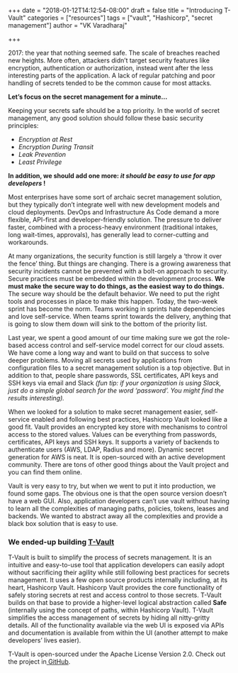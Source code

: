 +++
date = "2018-01-12T14:12:54-08:00"
draft = false
title = "Introducing T-Vault"
categories = ["resources"]
tags = ["vault", "Hashicorp", "secret management"]
author = "VK Varadharaj"

+++

2017: the year that nothing seemed safe. The scale of breaches reached new
heights. More often, attackers didn’t target security features like encryption,
authentication or authorization, instead went after the less interesting
parts of the application. A lack of regular patching and poor handling of
secrets tended to be the common cause for most attacks.

**Let’s focus on the secret management for a minute…**

Keeping your secrets safe should be a top priority. In the world of secret
management, any good solution should follow these basic security principles:

* *Encryption at Rest*
* *Encryption During Transit*
* *Leak Prevention*
* *Least Privilege*

**In addition, we should add one more: *it should be easy to use for app
developers* !**

Most enterprises have some sort of archaic secret management solution, but they
typically don’t integrate well with new development models and cloud
deployments. DevOps and Infrastructure As Code demand a more flexible, API-first
and developer-friendly solution. The pressure to deliver faster, combined with a
process-heavy environment (traditional intakes, long wait-times, approvals), has
generally lead to corner-cutting and workarounds.

At many organizations, the security function is still largely a ‘throw it over
the fence’ thing. But things are changing. There is a growing awareness that
security incidents cannot be prevented with a bolt-on approach to security.
Secure practices must be embedded within the development process. **We must make
the secure way to do things, as the easiest way to do things.** The secure way
should be the default behavior. We need to put the right tools and processes in
place to make this happen. Today, the two-week sprint has become the norm. Teams
working in sprints hate dependencies and love self-service. When teams sprint
towards the delivery, anything that is going to slow them down will sink to the
bottom of the priority list.

Last year, we spent a good amount of our time making sure we got the role-based
access control and self-service model correct for our cloud assets. We have come
a long way and want to build on that success to solve deeper problems. Moving
all secrets used by applications from configuration files to a secret management
solution is a top objective. But in addition to that, people share passwords,
SSL certificates, API keys and SSH keys via email and Slack *(fun tip: if your
organization is using Slack, just do a simple global search for the word
‘password’. You might find the results interesting).*

When we looked for a solution to make secret management easier, self-service
enabled and following best practices, Hashicorp Vault looked like a good fit.
Vault provides an encrypted key store with mechanisms to control access to the
stored values. Values can be everything from passwords, certificates, API keys
and SSH keys. It supports a variety of backends to authenticate users (AWS,
LDAP, Radius and more). Dynamic secret generation for AWS is neat. It is
open-sourced with an active development community. There are tons of other good
things about the Vault project and you can find them online.

Vault is very easy to try, but when we went to put it into production, we found
some gaps. The obvious one is that the open source version doesn’t have a web
GUI. Also, application developers can’t use vault without having to learn all
the complexities of managing paths, policies, tokens, leases and backends. We
wanted to abstract away all the complexities and provide a black box solution
that is easy to use.

### We ended-up building [T-Vault](https://github.com/tmobile/t-vault) 

T-Vault is built to simplify the process of secrets management. It is an
intuitive and easy-to-use tool that application developers can easily adopt
without sacrificing their agility while still following best practices for
secrets management. It uses a few open source products internally including, at
its heart, Hashicorp Vault. Hashicorp Vault provides the core functionality of
safely storing secrets at rest and access control to those secrets. T-Vault
builds on that base to provide a higher-level logical abstraction called
**Safe** (internally using the concept of paths, within Hashicorp Vault).
T-Vault simplifies the access management of secrets by hiding all nitty-gritty
details. All of the functionality available via the web UI is exposed via APIs
and documentation is available from within the UI (another attempt to make
developers’ lives easier).

T-Vault is open-sourced under the Apache License Version 2.0. Check out the
project in[ GitHub](https://github.com/tmobile/t-vault).

